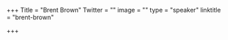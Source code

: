 +++
Title = "Brent Brown"
Twitter = ""
image = ""
type = "speaker"
linktitle = "brent-brown"

+++


